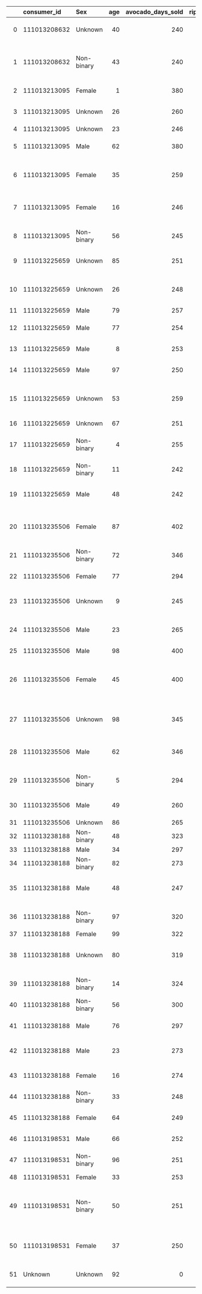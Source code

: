 |    | consumer_id   | Sex        |   age |   avocado_days_sold |   ripe_index |   avocado_days_picked | fertilizer_type                                    |
|---:|:--------------|:-----------|------:|--------------------:|-------------:|----------------------:|:---------------------------------------------------|
|  0 | 111013208632  | Unknown    |    40 |                 240 |            1 |                   239 | inorganic 1 mg ONCE PRN                            |
|  1 | 111013208632  | Non-binary |    43 |                 240 |            1 |                   238 | heavy metal 100 mg EVERY 6 HOURS SCHEDULED         |
|  2 | 111013213095  | Female     |     1 |                 380 |            1 |                   377 | heavy metal 1 mg PRN                               |
|  3 | 111013213095  | Unknown    |    26 |                 260 |            1 |                   256 | inorganic 100 mg EVERY 6 HOURS PRN                 |
|  4 | 111013213095  | Unknown    |    23 |                 246 |            6 |                   243 | Invalid Format                                     |
|  5 | 111013213095  | Male       |    62 |                 380 |            3 |                   377 | dry 1 mg EVERY 6 HOURS PRN                         |
|  6 | 111013213095  | Female     |    35 |                 259 |            3 |                   256 | heavy metal 100 mg EVERY 6 HOURS                   |
|  7 | 111013213095  | Female     |    16 |                 246 |            4 |                   243 | heavy metal 100 mg EVERY 4 HOURS PRN               |
|  8 | 111013213095  | Non-binary |    56 |                 245 |            4 |                   243 | inorganic 1 mg 3 TIMES DAILY PRN                   |
|  9 | 111013225659  | Unknown    |    85 |                 251 |            4 |                   250 | inorganic 100 mg EVERY 15 MIN PRN                  |
| 10 | 111013225659  | Unknown    |    26 |                 248 |            2 |                   242 | heavy metal 100 mg EVERY 4 HOURS PRN               |
| 11 | 111013225659  | Male       |    79 |                 257 |            3 |                   250 | Invalid Format                                     |
| 12 | 111013225659  | Male       |    77 |                 254 |            3 |                   249 | heavy metal 1 mg DAILY PRN                         |
| 13 | 111013225659  | Male       |     8 |                 253 |            3 |                   249 | organic 1 mg CONTINUOUS                            |
| 14 | 111013225659  | Male       |    97 |                 250 |            3 |                   250 | organic 1 mg EVERY 6 HOURS                         |
| 15 | 111013225659  | Unknown    |    53 |                 259 |            3 |                   250 | heavy metal 10000 mg EVERY MON, WED, AND FRI       |
| 16 | 111013225659  | Unknown    |    67 |                 251 |            6 |                   250 | organic 100 mg DAILY                               |
| 17 | 111013225659  | Non-binary |     4 |                 255 |            8 |                   250 | inorganic 10000 mg ONCE PRN                        |
| 18 | 111013225659  | Non-binary |    11 |                 242 |            0 |                   240 | organic 1 mg EVERY 24 HOURS                        |
| 19 | 111013225659  | Male       |    48 |                 242 |            8 |                   239 | heavy metal 100 mg 2 TIMES DAILY                   |
| 20 | 111013235506  | Female     |    87 |                 402 |            5 |                   398 | organic 10000 mg EVERY 6 HOURS SCHEDULED           |
| 21 | 111013235506  | Non-binary |    72 |                 346 |            4 |                   341 | Invalid Format                                     |
| 22 | 111013235506  | Female     |    77 |                 294 |            4 |                   289 | organic 10000 mg CONTINUOUS                        |
| 23 | 111013235506  | Unknown    |     9 |                 245 |            3 |                   237 | heavy metal 10000 mg NIGHTLY                       |
| 24 | 111013235506  | Male       |    23 |                 265 |            3 |                   258 | dry 10000 mg CONTINUOUS PRN                        |
| 25 | 111013235506  | Male       |    98 |                 400 |            3 |                   398 | Invalid Format                                     |
| 26 | 111013235506  | Female     |    45 |                 400 |            5 |                   398 | dry 100 mg EVERY MORNING 1 HOUR BEFORE BREAKFAST   |
| 27 | 111013235506  | Unknown    |    98 |                 345 |            3 |                   341 | organic 10000 mg EVERY 24 HOURS                    |
| 28 | 111013235506  | Male       |    62 |                 346 |            3 |                   341 | heavy metal 10000 mg EVERY MON, WED, AND FRI       |
| 29 | 111013235506  | Non-binary |     5 |                 294 |            5 |                   289 | inorganic 100 mg EVERY 8 HOURS PRN                 |
| 30 | 111013235506  | Male       |    49 |                 260 |            2 |                   258 | organic 100 mg EVERY 8 HOURS                       |
| 31 | 111013235506  | Unknown    |    86 |                 265 |            3 |                   258 | Invalid Format                                     |
| 32 | 111013238188  | Non-binary |    48 |                 323 |            3 |                   315 | dry 10000 mg ONCE                                  |
| 33 | 111013238188  | Male       |    34 |                 297 |            3 |                   292 | Invalid Format                                     |
| 34 | 111013238188  | Non-binary |    82 |                 273 |            3 |                   270 | dry 100 mg NIGHTLY                                 |
| 35 | 111013238188  | Male       |    48 |                 247 |            2 |                   244 | heavy metal 100 mg 3 TIMES DAILY PRN               |
| 36 | 111013238188  | Non-binary |    97 |                 320 |            2 |                   315 | heavy metal 100 mg PIB AND PCEA                    |
| 37 | 111013238188  | Female     |    99 |                 322 |            4 |                   315 | Invalid Format                                     |
| 38 | 111013238188  | Unknown    |    80 |                 319 |            0 |                   315 | inorganic 1 mg CONTINUOUS PRN                      |
| 39 | 111013238188  | Non-binary |    14 |                 324 |            1 |                   315 | dry 100 mg EVERY 24 HOURS                          |
| 40 | 111013238188  | Non-binary |    56 |                 300 |            1 |                   292 | Invalid Format                                     |
| 41 | 111013238188  | Male       |    76 |                 297 |           11 |                   292 | inorganic 1 mg ONCE PRN                            |
| 42 | 111013238188  | Male       |    23 |                 273 |            4 |                   270 | heavy metal 1 mg PIB AND PCEA                      |
| 43 | 111013238188  | Female     |    16 |                 274 |            3 |                   270 | inorganic 1 mg EVERY 15 MIN PRN                    |
| 44 | 111013238188  | Non-binary |    33 |                 248 |            3 |                   244 | Invalid Format                                     |
| 45 | 111013238188  | Female     |    64 |                 249 |            8 |                   243 | dry 1 mg EVERY 8 HOURS PRN                         |
| 46 | 111013198531  | Male       |    66 |                 252 |            0 |                   244 | organic 1 mg DAILY                                 |
| 47 | 111013198531  | Non-binary |    96 |                 251 |            6 |                   242 | inorganic 1 mg EVERY 6 HOURS PRN                   |
| 48 | 111013198531  | Female     |    33 |                 253 |            8 |                   244 | dry 1 mg PRN                                       |
| 49 | 111013198531  | Non-binary |    50 |                 251 |            7 |                   242 | organic 1 mg EVERY MORNING 1 HOUR BEFORE BREAKFAST |
| 50 | 111013198531  | Female     |    37 |                 250 |            6 |                   241 | heavy metal 10000 mg CONTINUOUS PRN                |
| 51 | Unknown       | Unknown    |    92 |                   0 |            5 |                     0 | dry 100 mg EVERY 6 HOURS PRN                       |